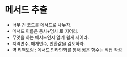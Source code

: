 # 메서드 추출

- 너무 긴 코드를 메서드로 나누자.
- 메서드 이름은 동사+명사 로 지어라.
- 무엇을 하는 메서드인지 알기 쉽게 지어라.
- 지역변수, 매개변수, 반환값을 검토하라.
- 역 리팩토링 : 메서드 인라인화를 통해 짧은 함수는 직접 작성
